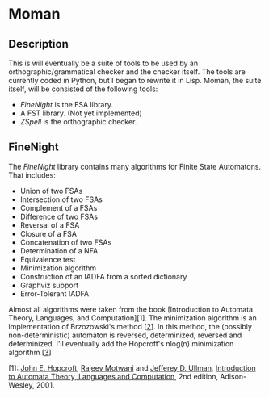 # Moman
## Description
This is will eventually be a suite of tools to be used by an orthographic/grammatical checker and the checker itself. The tools are currently coded in Python, but I began to rewrite it in Lisp. Moman, the suite itself, will be consisted of the following tools:
* *FineNight* is the FSA library.
* A FST library. (Not yet implemented)
* *ZSpell* is the orthographic checker.

## FineNight
The *FineNight* library contains many algorithms for Finite State Automatons. That includes:
* Union of two FSAs
* Intersection of two FSAs
* Complement of a FSAs
* Difference of two FSAs
* Reversal of a FSA
* Closure of a FSA
* Concatenation of two FSAs
* Determination of a NFA
* Equivalence test
* Minimization algorithm
* Construction of an IADFA from a sorted dictionary
* Graphviz support
* Error-Tolerant IADFA

Almost all algorithms were taken from the book [Introduction to Automata Theory, Languages, and Computation][1]. The minimization algorithm is an implementation of Brzozowski's method [<a href="#brzozowski">2</a>]. In this method, the (possibly non-deterministic) automaton is reversed, determinized, reversed and determinized. I'll eventually add the Hopcroft's nlog(n) minimization algorithm [<a href="#hopcroft">3</a>]

[1]: [John E. Hopcroft](http://www.cs.cornell.edu/Info/Department/Annual95/Faculty/Hopcroft.html), <a href="http://theory.stanford.edu/~rajeev/">Rajeev Motwani</a> and
	      <a href="http://www-db.stanford.edu/~ullman/">Jefferey D. Ullman</a>, <a href="http://www-db.stanford.edu/~ullman/ialc.html">Introduction to Automata Theory, Languages and Computation</a>, 2nd edition, Adison-Wesley, 2001.
